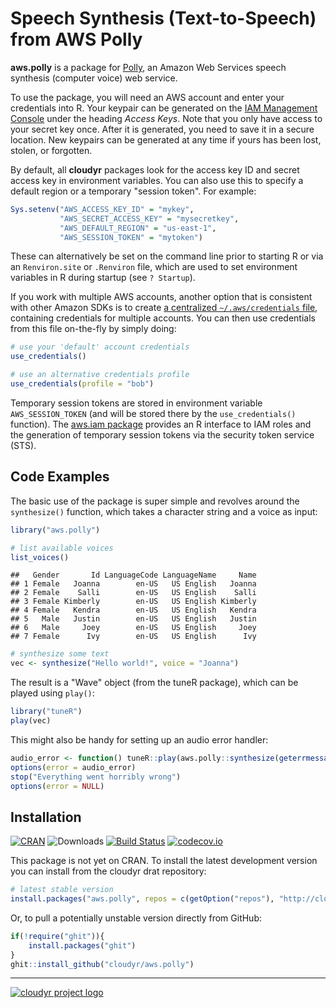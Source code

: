 # Speech Synthesis (Text-to-Speech) from AWS Polly

**aws.polly** is a package for [Polly](http://aws.amazon.com/documentation/polly), an Amazon Web Services speech synthesis (computer voice) web service.

To use the package, you will need an AWS account and enter your credentials into R. Your keypair can be generated on the [IAM Management Console](https://aws.amazon.com/) under the heading *Access Keys*. Note that you only have access to your secret key once. After it is generated, you need to save it in a secure location. New keypairs can be generated at any time if yours has been lost, stolen, or forgotten. 

By default, all **cloudyr** packages look for the access key ID and secret access key in environment variables. You can also use this to specify a default region or a temporary "session token". For example:

```R
Sys.setenv("AWS_ACCESS_KEY_ID" = "mykey",
           "AWS_SECRET_ACCESS_KEY" = "mysecretkey",
           "AWS_DEFAULT_REGION" = "us-east-1",
           "AWS_SESSION_TOKEN" = "mytoken")
```

These can alternatively be set on the command line prior to starting R or via an `Renviron.site` or `.Renviron` file, which are used to set environment variables in R during startup (see `? Startup`).

If you work with multiple AWS accounts, another option that is consistent with other Amazon SDKs is to create [a centralized `~/.aws/credentials` file](https://blogs.aws.amazon.com/security/post/Tx3D6U6WSFGOK2H/A-New-and-Standardized-Way-to-Manage-Credentials-in-the-AWS-SDKs), containing credentials for multiple accounts. You can then use credentials from this file on-the-fly by simply doing:

```R
# use your 'default' account credentials
use_credentials()

# use an alternative credentials profile
use_credentials(profile = "bob")
```

Temporary session tokens are stored in environment variable `AWS_SESSION_TOKEN` (and will be stored there by the `use_credentials()` function). The [aws.iam package](https://github.com/cloudyr/aws.iam/) provides an R interface to IAM roles and the generation of temporary session tokens via the security token service (STS).


## Code Examples ##

The basic use of the package is super simple and revolves around the `synthesize()` function, which takes a character string and a voice as input:


```r
library("aws.polly")

# list available voices
list_voices()
```

```
##   Gender       Id LanguageCode LanguageName     Name
## 1 Female   Joanna        en-US   US English   Joanna
## 2 Female    Salli        en-US   US English    Salli
## 3 Female Kimberly        en-US   US English Kimberly
## 4 Female   Kendra        en-US   US English   Kendra
## 5   Male   Justin        en-US   US English   Justin
## 6   Male     Joey        en-US   US English     Joey
## 7 Female      Ivy        en-US   US English      Ivy
```

```r
# synthesize some text
vec <- synthesize("Hello world!", voice = "Joanna")
```

The result is a "Wave" object (from the tuneR package), which can be played using `play()`:

```R
library("tuneR")
play(vec)
```

This might also be handy for setting up an audio error handler:

```R
audio_error <- function() tuneR::play(aws.polly::synthesize(geterrmessage(), voice = "Joanna"))
options(error = audio_error)
stop("Everything went horribly wrong")
options(error = NULL)
```


## Installation

[![CRAN](https://www.r-pkg.org/badges/version/aws.polly)](https://cran.r-project.org/package=aws.polly)
![Downloads](https://cranlogs.r-pkg.org/badges/aws.signature)
[![Build Status](https://travis-ci.org/cloudyr/aws.polly.png?branch=master)](https://travis-ci.org/cloudyr/aws.polly)
[![codecov.io](https://codecov.io/github/cloudyr/aws.polly/coverage.svg?branch=master)](https://codecov.io/github/cloudyr/aws.polly?branch=master)

This package is not yet on CRAN. To install the latest development version you can install from the cloudyr drat repository:

```R
# latest stable version
install.packages("aws.polly", repos = c(getOption("repos"), "http://cloudyr.github.io/drat"))
```

Or, to pull a potentially unstable version directly from GitHub:

```R
if(!require("ghit")){
    install.packages("ghit")
}
ghit::install_github("cloudyr/aws.polly")
```


---
[![cloudyr project logo](http://i.imgur.com/JHS98Y7.png)](https://github.com/cloudyr)
